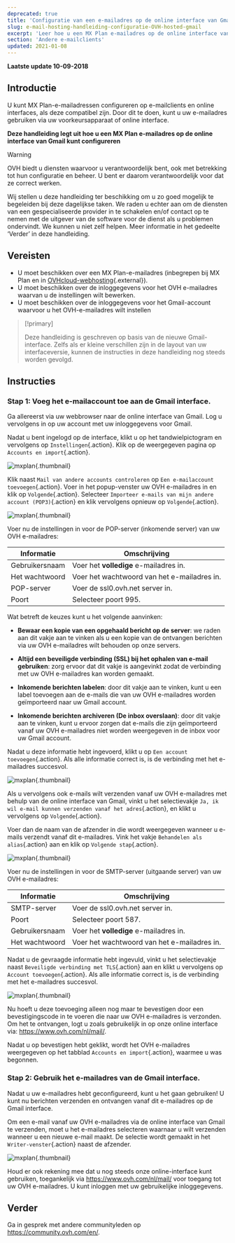 ```yaml
---
deprecated: true
title: 'Configuratie van een e-mailadres op de online interface van Gmail'
slug: e-mail-hosting-handleiding-configuratie-OVH-hosted-gmail
excerpt: 'Leer hoe u een MX Plan e-mailadres op de online interface van Gmail kunt configureren'
section: 'Andere e-mailclients'
updated: 2021-01-08
---
```


**Laatste update 10-09-2018**

## Introductie

U kunt MX Plan-e-mailadressen configureren op e-mailclients en online interfaces, als deze compatibel zijn. Door dit te doen, kunt u uw e-mailadres gebruiken via uw voorkeursapparaat of online interface.

**Deze handleiding legt uit hoe u een MX Plan e-mailadres op de online interface van Gmail kunt configureren**

> [!warning] 
> 
> OVH biedt u diensten waarvoor u verantwoordelijk bent, ook met betrekking tot hun configuratie en beheer. U bent er daarom verantwoordelijk voor dat ze correct werken.
> 
> Wij stellen u deze handleiding ter beschikking om u zo goed mogelijk te begeleiden bij deze dagelijkse taken. We raden u echter aan om de diensten van een gespecialiseerde provider in te schakelen en/of contact op te nemen met de uitgever van de software voor de dienst als u problemen ondervindt. We kunnen u niet zelf helpen. Meer informatie in het gedeelte ‘Verder’ in deze handleiding.
> 

## Vereisten

- U moet beschikken over een MX Plan-e-mailadres (inbegrepen bij MX Plan en in [OVHcloud-webhosting](https://www.ovhcloud.com/nl/web-hosting/){.external}).
- U moet beschikken over de inloggegevens voor het OVH e-mailadres waarvan u de instellingen wilt bewerken.
- U moet beschikken over de inloggegevens voor het Gmail-account waarvoor u het OVH-e-mailadres wilt instellen

> [!primary]
> 
> Deze handleiding is geschreven op basis van de nieuwe Gmail-interface. Zelfs als er kleine verschillen zijn in de layout van uw interfaceversie, kunnen de instructies in deze handleiding nog steeds worden gevolgd.
>

## Instructies

### Stap 1: Voeg het e-mailaccount toe aan de Gmail interface.

Ga allereerst via uw webbrowser naar de online interface van Gmail. Log u vervolgens in op uw account met uw inloggegevens voor Gmail.

Nadat u bent ingelogd op de interface, klikt u op het tandwielpictogram en vervolgens op `Instellingen`{.action}. Klik op de weergegeven pagina op `Accounts en import`{.action}. 

![mxplan](images/configuration-gmail-web-step1.png){.thumbnail}

Klik naast `Mail van andere accounts controleren` op `Een e-mailaccount toevoegen`{.action}. Voer in het popup-venster uw OVH e-mailadres in en klik op `Volgende`{.action}. Selecteer `Importeer e-mails van mijn andere account (POP3)`{.action} en klik vervolgens opnieuw op `Volgende`{.action}.

![mxplan](images/configuration-gmail-web-step2.png){.thumbnail}

Voer nu de instellingen in voor de POP-server (inkomende server) van uw OVH e-mailadres:

|Informatie|Omschrijving| 
|---|---| 
|Gebruikersnaam|Voer het **volledige** e-mailadres in.|  
|Het wachtwoord|Voer het wachtwoord van het e-mailadres in. |
|POP-server|Voer de ssl0.ovh.net server in.|
|Poort|Selecteer poort 995.|

Wat betreft de keuzes kunt u het volgende aanvinken:

- **Bewaar een kopie van een opgehaald bericht op de server**: we raden aan dit vakje aan te vinken als u een kopie van de ontvangen berichten via uw OVH e-mailadres wilt behouden op onze servers.

- **Altijd een beveiligde verbinding (SSL) bij het ophalen van e-mail gebruiken**: zorg ervoor dat dit vakje is aangevinkt zodat de verbinding met uw OVH e-mailadres kan worden gemaakt.

- **Inkomende berichten labelen**: door dit vakje aan te vinken, kunt u een label toevoegen aan de e-mails die van uw OVH e-mailadres worden geïmporteerd naar uw Gmail account.

- **Inkomende berichten archiveren (De inbox overslaan)**: door dit vakje aan te vinken, kunt u ervoor zorgen dat e-mails die zijn geïmporteerd vanaf uw OVH e-mailadres niet worden weergegeven in de inbox voor uw Gmail account.

Nadat u deze informatie hebt ingevoerd, klikt u op `Een account toevoegen`{.action}. Als alle informatie correct is, is de verbinding met het e-mailadres succesvol. 

![mxplan](images/configuration-gmail-web-step3.png){.thumbnail}

Als u vervolgens ook e-mails wilt verzenden vanaf uw OVH e-mailadres met behulp van de online interface van Gmail, vinkt u het selectievakje `Ja, ik wil e-mail kunnen verzenden vanaf het adres`{.action}, en klikt u vervolgens op `Volgende`{.action}. 

Voer dan de naam van de afzender in die wordt weergegeven wanneer u e-mails verzendt vanaf dit e-mailadres. Vink het vakje `Behandelen als alias`{.action} aan en klik op `Volgende stap`{.action}.

![mxplan](images/configuration-gmail-web-step4.png){.thumbnail}

Voer nu de instellingen in voor de SMTP-server (uitgaande server) van uw OVH e-mailadres:

|Informatie|Omschrijving| 
|---|---| 
|SMTP-server|Voer de ssl0.ovh.net server in.|  
|Poort|Selecteer poort 587.|
|Gebruikersnaam|Voer het **volledige** e-mailadres in.|  
|Het wachtwoord|Voer het wachtwoord van het e-mailadres in. |

Nadat u de gevraagde informatie hebt ingevuld, vinkt u het selectievakje naast `Beveiligde verbinding met TLS`{.action} aan en klikt u vervolgens op `Account toevoegen`{.action}. Als alle informatie correct is, is de verbinding met het e-mailadres succesvol. 

![mxplan](images/configuration-gmail-web-step5.png){.thumbnail}

Nu hoeft u deze toevoeging alleen nog maar te bevestigen door een bevestigingscode in te voeren die naar uw OVH e-mailadres is verzonden. Om het te ontvangen, logt u zoals gebruikelijk in op onze online interface via: <https://www.ovh.com/nl/mail/>. 

Nadat u op bevestigen hebt geklikt, wordt het OVH e-mailadres weergegeven op het tabblad `Accounts en import`{.action}, waarmee u was begonnen.

### Stap 2: Gebruik het e-mailadres van de Gmail interface.

Nadat u uw e-mailadres hebt geconfigureerd, kunt u het gaan gebruiken! U kunt nu berichten verzenden en ontvangen vanaf dit e-mailadres op de Gmail interface.

Om een e-mail vanaf uw OVH e-mailadres via de online interface van Gmail te verzenden, moet u het e-mailadres selecteren waarnaar u wilt verzenden wanneer u een nieuwe e-mail maakt. De selectie wordt gemaakt in het `Writer-venster`{.action} naast de afzender.

![mxplan](images/configuration-gmail-web-step6.png){.thumbnail}

Houd er ook rekening mee dat u nog steeds onze online-interface kunt gebruiken, toegankelijk via <https://www.ovh.com/nl/mail/> voor toegang tot uw OVH e-mailadres. U kunt inloggen met uw gebruikelijke inloggegevens.

## Verder

Ga in gesprek met andere communityleden op <https://community.ovh.com/en/>.